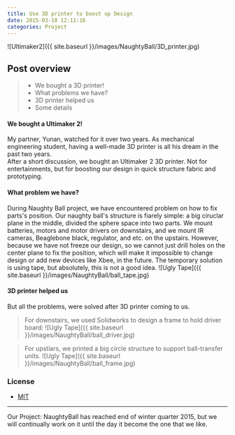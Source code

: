 ```yaml
---
title: Use 3D printer to boost up Design
date: 2015-03-10 12:11:16
categories: Project
---
```


![Ultimaker2]({{ site.baseurl }}/images/NaughtyBall/3D_printer.jpg)

## Post overview

>* We bought a 3D printer!
>* What problems we have?
>* 3D printer helped us
>* Some details

#### We bought a Ultimaker 2!
My partner, Yunan, watched for it over two years. As mechanical engineering student, having a well-made 3D printer is all his dream in the past two years.  
After a short discussion, we bought an Ultimaker 2 3D printer. Not for entertainments, but for boosting our design in quick structure fabric and prototyping.


#### What problem we have?
During Naughty Ball project, we have encountered problem on how to fix parts's position. Our naughty ball's structure is fiarely simple: a big ciruclar plane in the middle, divided the sphere space into two parts. We mount batteries, motors and motor drivers on downstairs, and we mount IR cameras, Beaglebone black, regulator, and etc. on the upstairs. However, because we have not freeze our design, so we cannot just drill holes on the center plane to fix the position, which will make it impossible to change design or add new devices like Xbee, in the future. The temporary solution is using tape, but absolutely, this is not a good idea. 
![Ugly Tape]({{ site.baseurl }}/images/NaughtyBall/ball_tape.jpg)


#### 3D printer helped us
But all the problems, were solved after 3D printer coming to us.  

>For downstairs, we used Solidworks to design a frame to hold driver board:
![Ugly Tape]({{ site.baseurl }}/images/NaughtyBall/ball_driver.jpg)  
  


>For upstiars, we printed a big circle structure to support ball-transfer units.
![Ugly Tape]({{ site.baseurl }}/images/NaughtyBall/ball_frame.jpg)





### License
* [MIT](http://opensource.org/licenses/MIT)

-------------
Our Project: NaughtyBall has reached end of winter quarter 2015, but we will continually work on it until the day it become the one that we like.


